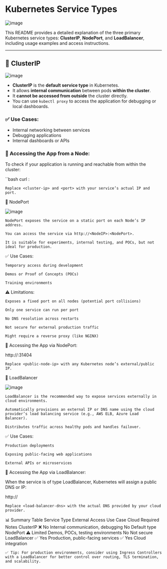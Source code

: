 # Kubernetes Service Types 

![image](https://github.com/user-attachments/assets/f8cbfb9f-360f-4203-ad45-071e8c11ce0e)


This README provides a detailed explanation of the three primary Kubernetes service types: **ClusterIP**, **NodePort**, and **LoadBalancer**, including usage examples and access instructions.

---

## 🔹 ClusterIP

![image](https://github.com/user-attachments/assets/b445c7ad-8815-4675-9321-c31f0c1d1e1a)


- **ClusterIP** is the **default service type** in Kubernetes.
- It allows **internal communication** between pods **within the cluster**.
- It **cannot be accessed from outside** the cluster directly.
- You can use `kubectl proxy` to access the application for debugging or local dashboards.

### ✅ Use Cases:
- Internal networking between services
- Debugging applications
- Internal dashboards or APIs

### 📌 Accessing the App from a Node:
To check if your application is running and reachable from within the cluster:

``bash
curl <cluster-ip>:<port>

    Replace <cluster-ip> and <port> with your service’s actual IP and port.

🔹 NodePort

![image](https://github.com/user-attachments/assets/d387fb3f-b2f1-49e0-927a-9a5ff40a56cf)


    NodePort exposes the service on a static port on each Node’s IP address.

    You can access the service via http://<NodeIP>:<NodePort>.

    It is suitable for experiments, internal testing, and POCs, but not ideal for production.

✅ Use Cases:

    Temporary access during development

    Demos or Proof of Concepts (POCs)

    Training environments

⚠️ Limitations:

    Exposes a fixed port on all nodes (potential port collisions)

    Only one service can run per port

    No DNS resolution across restarts

    Not secure for external production traffic

    Might require a reverse proxy (like NGINX)

📌 Accessing the App via NodePort:

http://<public-node-ip>:31404

    Replace <public-node-ip> with any Kubernetes node’s external/public IP.

🔹 LoadBalancer

![image](https://github.com/user-attachments/assets/3223420b-faac-4ab8-a4b4-f346316a1e35)


    LoadBalancer is the recommended way to expose services externally in cloud environments.

    Automatically provisions an external IP or DNS name using the cloud provider’s load balancing service (e.g., AWS ELB, Azure Load Balancer).

    Distributes traffic across healthy pods and handles failover.

✅ Use Cases:

    Production deployments

    Exposing public-facing web applications

    External APIs or microservices

📌 Accessing the App via LoadBalancer:

When the service is of type LoadBalancer, Kubernetes will assign a public DNS or IP:

http://<load-balancer-dns>

    Replace <load-balancer-dns> with the actual DNS provided by your cloud provider.


📊 Summary Table
Service Type	External Access	Use Case	Cloud Required	Notes
ClusterIP	❌ No	Internal communication, debugging	No	Default type
NodePort	⚠️ Limited	Demos, POCs, testing environments	No	Not secure
LoadBalancer	✅ Yes	Production, public-facing services	✅ Yes	Cloud integration

    ✅ Tip: For production environments, consider using Ingress Controllers with a LoadBalancer for better control over routing, TLS termination, and scalability.


